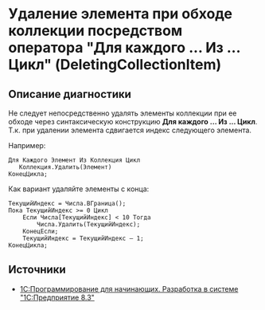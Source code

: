 # Удаление элемента при обходе коллекции посредством оператора "Для каждого ... Из ... Цикл" (DeletingCollectionItem)

<!-- Блоки выше заполняются автоматически, не трогать -->
## Описание диагностики

Не следует непосредственно удалять элементы коллекции при ее обходе через синтаксическую конструкцию
**Для каждого ... Из ... Цикл**. Т.к. при удалении элемента сдвигается индекс следующего элемента.

Например:

```bsl
Для Каждого Элемент Из Коллекция Цикл
   Коллекция.Удалить(Элемент)
КонецЦикла;
```

Как вариант удаляйте элементы с конца:

```bsl
ТекущийИндекс = Числа.ВГраница();
Пока ТекущийИндекс >= 0 Цикл
    Если Числа[ТекущийИндекс] < 10 Тогда
        Числа.Удалить(ТекущийИндекс);
    КонецЕсли;
    ТекущийИндекс = ТекущийИндекс – 1;
КонецЦикла;
```

## Источники

* [1С:Программирование для начинающих. Разработка в системе "1С:Предприятие 8.3"](https://its.1c.ru/db/pubprogforbeginners#content:88:hdoc)
